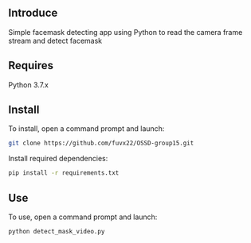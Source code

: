 ## Introduce
Simple facemask detecting app using Python to read the camera frame stream and detect facemask
## Requires
Python 3.7.x
## Install
To install, open a command prompt and launch:
```bash
git clone https://github.com/fuvx22/OSSD-group15.git
```
Install required dependencies:
```bash
pip install -r requirements.txt
```
## Use
To use, open a command prompt and launch:
```bash
python detect_mask_video.py
```

